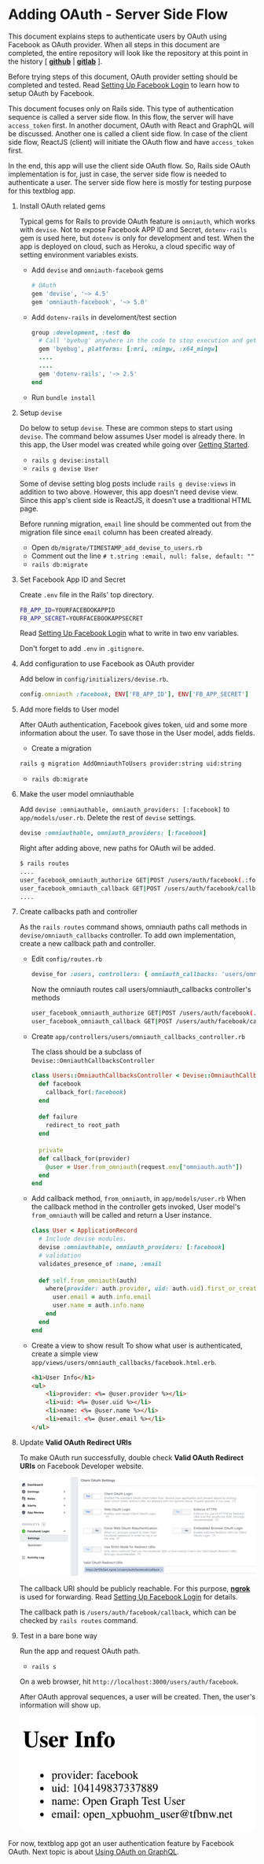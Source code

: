 # Adding OAuth - Server Side Flow

This document explains steps to authenticate users by OAuth using Facebook as OAuth provider.
When all steps in this document are completed, the entire repository will look like
the repository at this point in the history [
[__github__](https://github.com/yokolet/textblog/tree/c414a43a4c526712c0bfaccd4d6ba32cb21fef3a)
|
[__gitlab__](https://gitlab.com/yokolet/textblog/tree/c414a43a4c526712c0bfaccd4d6ba32cb21fef3a)
].

Before trying steps of this document, OAuth provider setting should be completed and tested.
Read [Setting Up Facebook Login](./SettingUpFacebookLogin.md) to learn how to setup
OAuth by Facebook.

This document focuses only on Rails side. This type of authentication sequence is called a
server side flow. In this flow, the server will have `access_token` first.
In another document, OAuth with React and GraphQL will be discussed.
Another one is called a client side flow. In case of the client side flow,
ReactJS (client) will initiate the OAuth flow and have `access_token` first.

In the end, this app will use the client side OAuth flow.
So, Rails side OAuth implementation is for, just in case,
the server side flow is needed to authenticate a user.
The server side flow here is mostly for testing purpose for this textblog app.

1. Install OAuth related gems

    Typical gems for Rails to provide OAuth feature is `omniauth`, which works with `devise`.
    Not to expose Facebook APP ID and Secret, `dotenv-rails` gem is used here,
    but `dotenv` is only for development and test. When the app is deployed on cloud,
    such as Heroku, a cloud specific way of setting environment variables exists.
    
    - Add `devise` and `omniauth-facebook` gems
        ```ruby
        # OAuth
        gem 'devise', '~> 4.5'
        gem 'omniauth-facebook', '~> 5.0'
        ```
    - Add `dotenv-rails` in develoment/test section
        ```ruby
        group :development, :test do
          # Call 'byebug' anywhere in the code to stop execution and get a debugger console
          gem 'byebug', platforms: [:mri, :mingw, :x64_mingw]
          ....
          ....
          gem 'dotenv-rails', '~> 2.5'
        end
        ```
    - Run `bundle install`

2. Setup `devise`

    Do below to setup `devise`. These are common steps to start using `devise`.
    The command below assumes User model is already there. In this app, the User model
    was created while going over [Getting Started](./GettingStarted.md).

    - `rails g devise:install`
    - `rails g devise User`
    
    Some of devise setting blog posts include `rails g devise:views` in addition to two above.
    However, this app doesn't need devise view. Since this app's client side is
    ReactJS, it doesn't use a traditional HTML page.
    
    Before running migration, `email` line should be commented out from the migration file
    since `email` column has been created already.
    
    - Open `db/migrate/TIMESTAMP_add_devise_to_users.rb`
    - Comment out the line `# t.string :email, null: false, default: ""` 
    - `rails db:migrate`

3. Set Facebook App ID and Secret

    Create `.env` file in the Rails' top directory.
    ```bash
    FB_APP_ID=YOURFACEBOOKAPPID
    FB_APP_SECRET=YOURFACEBOOKAPPSECRET
    ```
    Read [Setting Up Facebook Login](./SettingUpFacebookLogin.md) what to write
    in two env variables.
    
    Don't forget to add `.env` in `.gitignore`.

4. Add configuration to use Facebook as OAuth provider

    Add below in `config/initializers/devise.rb`.
    ```ruby
    config.omniauth :facebook, ENV['FB_APP_ID'], ENV['FB_APP_SECRET']
    ```

5. Add more fields to User model

    After OAuth authentication, Facebook gives token, uid and some more information
    about the user. To save those in the User model, adds fields.

    - Create a migration
    ```bash
    rails g migration AddOmniauthToUsers provider:string uid:string
    ```
    - `rails db:migrate`

6. Make the user model omniauthable

    Add `devise :omniauthable, omniauth_providers: [:facebook]` to `app/models/user.rb`.
    Delete the rest of `devise` settings.
    ```ruby
    devise :omniauthable, omniauth_providers: [:facebook]
    ```

    Right after adding above, new paths for OAuth wil be added.
    ```bash
    $ rails routes
    ....
    user_facebook_omniauth_authorize GET|POST /users/auth/facebook(.:format)         devise/omniauth_callbacks#passthru
    user_facebook_omniauth_callback GET|POST /users/auth/facebook/callback(.:format) devise/omniauth_callbacks#facebook
    ....
    ```

7. Create callbacks path and controller

    As the `rails routes` command shows, omniauth paths call methods in `devise/omniauth_callbacks`
    controller. To add own implementation, create a new callback path and controller.

    - Edit `config/routes.rb`
        ```ruby
        devise_for :users, controllers: { omniauth_callbacks: 'users/omniauth_callbacks' }
        ```
        Now the omniauth routes call users/omniauth_callbacks controller's methods
        ```bash
        user_facebook_omniauth_authorize GET|POST /users/auth/facebook(.:format)         users/omniauth_callbacks#passthru
        user_facebook_omniauth_callback GET|POST /users/auth/facebook/callback(.:format) users/omniauth_callbacks#facebook
        ```
    - Create `app/controllers/users/omniauth_callbacks_controller.rb`
    
        The class should be a subclass of `Devise::OmniauthCallbacksController`
        ```ruby
        class Users::OmniauthCallbacksController < Devise::OmniauthCallbacksController
          def facebook
            callback_for(:facebook)
          end
        
          def failure
            redirect_to root_path
          end
        
          private
          def callback_for(provider)
            @user = User.from_omniauth(request.env["omniauth.auth"])
          end
        end
        ```
    - Add callback method, `from_omniauth`, in `app/models/user.rb`
        When the callback method in the controller gets invoked,
        User model's `from_omniauth` will be called and return a User instance.
        
        ```ruby
        class User < ApplicationRecord
          # Include devise modules.
          devise :omniauthable, omniauth_providers: [:facebook]
          # validation
          validates_presence_of :name, :email
        
          def self.from_omniauth(auth)
            where(provider: auth.provider, uid: auth.uid).first_or_create do |user|
              user.email = auth.info.email
              user.name = auth.info.name
            end
          end
        end
        ```
    - Create a view to show result
        To show what user is authenticated, create a simple view `app/views/users/omniauth_callbacks/facebook.html.erb`.
        ```html
        <h1>User Info</h1>
        <ul>
            <li>provider: <%= @user.provider %></li>
            <li>uid: <%= @user.uid %></li>
            <li>name: <%= @user.name %></li>
            <li>email: <%= @user.email %></li>
        </ul>
        ```

8. Update __Valid OAuth Redirect URIs__

    To make OAuth run successfully, double check  __Valid OAuth Redirect URIs__ on
    Facebook Developer website.
    
    ![Client Auth Settings Rails](./images/client_auth_setting_rails.png)
    
    The callback URI should be publicly reachable. For this purpose,
    [__ngrok__](https://ngrok.com/) is used for forwarding.
    Read [Setting Up Facebook Login](./SettingUpFacebookLogin.md) for details.
    
    The callback path is `/users/auth/facebook/callback`, which can be checked
    by `rails routes` command.
    
9. Test in a bare bone way

    Run the app and request OAuth path.
    - `rails s`
    
    On a web browser, hit `http://localhost:3000/users/auth/facebook`.
    
    After OAuth approval sequences, a user will be created. Then, the user's information
    will show up.

    ![A New User by OAuth](./images/new_user_by_oauth.png)


For now, textblog app got an user authentication feature by Facebook OAuth.
Next topic is about [Using OAuth on GraphQL](./UsingOAuthOnGraphQL.md).
